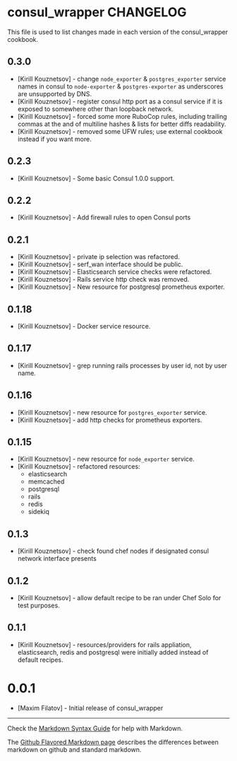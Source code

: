 consul_wrapper CHANGELOG
========================

This file is used to list changes made in each version of the consul_wrapper cookbook.

## 0.3.0

- [Kirill Kouznetsov] - change `node_exporter` & `postgres_exporter` service names in consul to `node-exporter` & `postgres-exporter` as underscores are unsupported by DNS.
- [Kirill Kouznetsov] - register consul http port as a consul service if it is exposed to somewhere other than loopback network.
- [Kirill Kouznetsov] - forced some more RuboCop rules, including trailing commas at the and of multiline hashes & lists for better diffs readability.
- [Kirill Kouznetsov] - removed some UFW rules; use external cookbook instead if you want more.


## 0.2.3

- [Kirill Kouznetsov] - Some basic Consul 1.0.0 support.

## 0.2.2

- [Kirill Kouznetsov] - Add firewall rules to open Consul ports

## 0.2.1

- [Kirill Kouznetsov] - private ip selection was refactored.
- [Kirill Kouznetsov] - serf_wan interface should be public.
- [Kirill Kouznetsov] - Elasticsearch service checks were refactored.
- [Kirill Kouznetsov] - Rails service http check was removed.
- [Kirill Kouznetsov] - New resource for postgresql prometheus exporter.

## 0.1.18

- [Kirill Kouznetsov] - Docker service resource.

## 0.1.17

- [Kirill Kouznetsov] - grep running rails processes by user id, not by user name.

## 0.1.16

- [Kirill Kouznetsov] - new resource for `postgres_exporter` service.
- [Kirill Kouznetsov] - add http checks for prometheus exporters.

## 0.1.15

- [Kirill Kouznetsov] - new resource for `node_exporter` service.
- [Kirill Kouznetsov] - refactored resources:
    * elasticsearch
    * memcached
    * postgresql
    * rails
    * redis
    * sidekiq

## 0.1.3

- [Kirill Kouznetsov] - check found chef nodes if designated consul network interface presents

## 0.1.2

- [Kirill Kouznetsov] - allow default recipe to be ran under Chef Solo for test purposes.

## 0.1.1

- [Kirill Kouznetsov] - resources/providers for rails appliation, elasticsearch, redis and postgresql were initially added instead of default recipes.

# 0.0.1

- [Maxim Filatov] - Initial release of consul_wrapper

- - -
Check the [Markdown Syntax Guide](http://daringfireball.net/projects/markdown/syntax) for help with Markdown.

The [Github Flavored Markdown page](http://github.github.com/github-flavored-markdown/) describes the differences between markdown on github and standard markdown.
